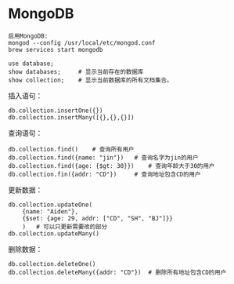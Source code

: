 # MongoDB

```MongoDB
启用MongoDB:
mongod --config /usr/local/etc/mongod.conf
brew services start mongodb

use database;
show databases; 	# 显示当前存在的数据库
show collection;	# 显示当前数据库的所有文档集合。
```

插入语句：

```MongoDB
db.collection.insertOne({})
db.collection.insertMany([{},{},{}])
```

查询语句：

```MongoDB
db.collection.find()	# 查询所有用户
db.collection.find({name: "jin"})	# 查询名字为jin的用户
db.collection.find({age: {$gt: 30}})	# 查询年龄大于30的用户
db.collection.fin({addr: "CD"})		# 查询地址包含CD的用户
```

更新数据：

```MongoDB
db.collection.updateOne(
	{name: "Aiden"},
	{$set: {age: 29, addr: ["CD", "SH", "BJ"]}}
	)	# 可以只更新需要改的部分
db.collection.updateMany()
```

删除数据：

```MongoDB
db.collection.deleteOne()
db.collection.deleteMany({addr: "CD"})	# 删除所有地址包含CD的用户
```

